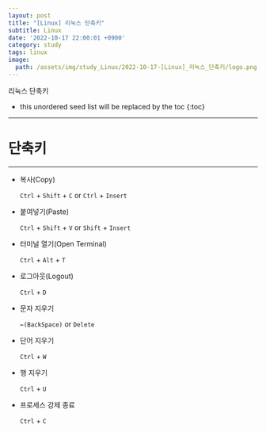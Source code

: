 ```yaml
---
layout: post
title: "[Linux] 리눅스 단축키"
subtitle: Linux
date: '2022-10-17 22:00:01 +0900'
category: study
tags: linux
image:
  path: /assets/img/study_Linux/2022-10-17-[Linux]_리눅스_단축키/logo.png
---
```


리눅스 단축키

<!--more-->

* this unordered seed list will be replaced by the toc
{:toc}

<hr/>

# 단축키

---

- 복사(Copy)
    
    `Ctrl` + `Shift` + `C` or `Ctrl` + `Insert`
    
- 붙여넣기(Paste)
    
    `Ctrl` + `Shift` + `V` or `Shift` + `Insert`
    
- 터미널 열기(Open Terminal)
    
    `Ctrl` + `Alt` + `T`
    
- 로그아웃(Logout)
    
    `Ctrl` + `D` 
    
- 문자 지우기
    
    `←(BackSpace)` or `Delete`
    
- 단어 지우기
    
    `Ctrl` + `W`
    
- 행 지우기
    
    `Ctrl` + `U`
    
- 프로세스 강제 종료
    
    `Ctrl` + `C`